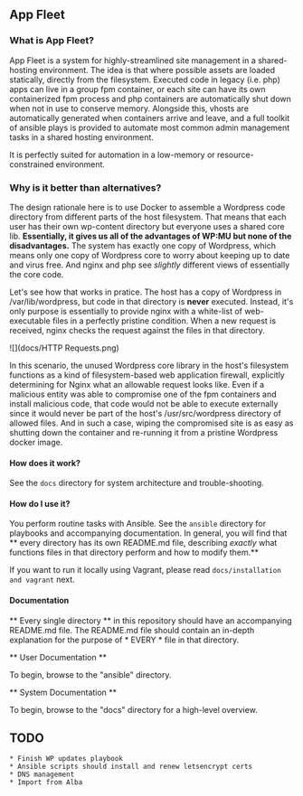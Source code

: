App Fleet
--------

### What is App Fleet?

App Fleet is a system for highly-streamlined site management in a shared-hosting environment. The idea is that where possible assets are loaded statically, directly from the filesystem. Executed code in legacy (i.e. php) apps can live in a group fpm container, or each site can have its own containerized fpm process and php containers are automatically shut down when not in use to conserve memory. Alongside this, vhosts are automatically generated when containers arrive and leave, and a full toolkit of ansible plays is provided to automate most common admin management tasks in a shared hosting environment.

It is perfectly suited for automation in a low-memory or resource-constrained environment.

### Why is it better than alternatives?

The design rationale here is to use Docker to assemble a Wordpress code directory from different parts of the host filesystem. That means that each user has their own wp-content directory but everyone uses a shared core lib. **Essentially, it gives us all of the advantages of WP:MU but none of the disadvantages.** The system has exactly one copy of Wordpress, which means only one copy of Wordpress core to worry about keeping up to date and virus free. And nginx and php see *slightly* different views of essentially the core code.

Let's see how that works in pratice. The host has a copy of Wordpress in /var/lib/wordpress, but code in that directory is **never** executed. Instead, it's only purpose is essentially to provide nginx with a white-list of web-executable files in a perfectly pristine condition. When a new request is received, nginx checks the request against the files in that directory.

![](docs/HTTP Requests.png) 

In this scenario, the unused Wordpress core library in the host's filesystem functions as a kind of filesystem-based web application firewall, explicitly determining for Nginx what an allowable request looks like. Even if a malicious entity was able to compromise one of the fpm containers and install malicious code, that code would not be able to execute externally since it would never be part of the host's /usr/src/wordpress directory of allowed files. And in such a case, wiping the compromised site is as easy as shutting down the container and re-running it from a pristine Wordpress docker image.

#### How does it work?

See the `docs` directory for system architecture and trouble-shooting.

#### How do I use it?

You perform routine tasks with Ansible. See the `ansible` directory for playbooks and accompanying documentation. In general, you will find that ** every directory has its own README.md file, describing *exactly* what functions files in that directory perform and how to modify them.**

If you want to run it locally using Vagrant, please read `docs/installation and vagrant` next.

#### Documentation

** Every single directory ** in this repository should have an accompanying README.md file. The README.md file should contain an in-depth explanation for the purpose of * EVERY * file in that directory.

** User Documentation **

To begin, browse to the "ansible" directory.

** System Documentation **

To begin, browse to the "docs" directory for a high-level overview.

TODO
-----

	* Finish WP updates playbook
	* Ansible scripts should install and renew letsencrypt certs
	* DNS management
	* Import from Alba